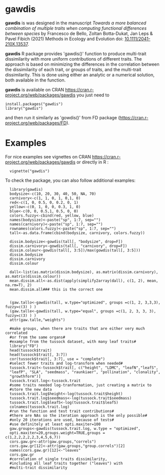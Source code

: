 gawdis
======

**gawdis** is was designed in the manuscript *Towards a more balanced combination of multiple traits when computing functional differences between species* by Francesco de Bello, Zoltan Botta-Dukat, Jan Leps & Pavel Fibich (2021) Methods in Ecology and Evolution doi: <a href="https://doi.org/10.1111/2041-210X.13537">10.1111/2041-210X.13537</a>.

**gawdis** R package provides 'gawdis()' function to produce multi-trait dissimilarity with more uniform contributions of different traits. The approach is based on minimizing the differences in the correlation between the dissimilarity of each trait, or groups of traits, and the multi-trait dissimilarity. This is done using either an analytic or a numerical solution, both available in the function.

**gawdis** is available on CRAN https://cran.r-project.org/web/packages/gawdis you just need to

```
install.packages("gawdis")
library("gawdis")
```

and then run it similarly as 'gowdis()' from FD package (https://cran.r-project.org/web/packages/FD).

Examples
======
For nice examples see vignettes on CRAN https://cran.r-project.org/web/packages/gawdis or directly in R :
```
  vignette("gawdis")
```
To check the package, you can also follow additional examples:
```
  library(gawdis)
  bodysize<-c(10, 20, 30, 40, 50, NA, 70)
  carnivory<-c(1, 1, 0, 1, 0,1, 0)
  red<-c(1, 0, 0.5, 0, 0.2, 0, 1)
  yellow<-c(0, 1, 0, 0, 0.3, 1, 0)
  blue<-c(0, 0, 0.5,1, 0.5, 0, 0)
  colors.fuzzy<-cbind(red, yellow, blue)
  names(bodysize)<-paste("sp", 1:7, sep="")
  names(carnivory)<-paste("sp", 1:7, sep="")
  rownames(colors.fuzzy)<-paste("sp", 1:7, sep="")
  tall<-as.data.frame(cbind(bodysize, carnivory, colors.fuzzy))
  
  dissim.bodysize<-gowdis(tall[, "bodysize", drop=F])
  dissim.carnivory<-gowdis(tall[, "carnivory", drop=F])
  dissim.colour<-gowdis(tall[, 3:5])/max(gowdis(tall[, 3:5]))
  dissim.bodysize
  dissim.carnivory
  dissim.colour
  
  dall<-list(as.matrix(dissim.bodysize), as.matrix(dissim.carnivory), as.matrix(dissim.colour))
  mean.dissim.all<-as.dist(apply(simplify2array(dall), c(1, 2), mean, na.rm=T), 2)
  mean.dissim.all### this is the correct one
  
  
  (gaw.tallo<-gawdis(tall, w.type="optimized", groups =c(1, 2, 3,3,3), fuzzy=c(3) ) )
  (gaw.talle<-gawdis(tall, w.type="equal", groups =c(1, 2, 3, 3, 3), fuzzy=c(3) ) )
  attr(gaw.talle,"weights")
  
  #make groups, when there are traits that are either very much correlated
  #or from the same organs#
  #example from the tussock dataset, with many leaf traits#
  library("FD")
  head(tussock$trait)
  head(tussock$trait[, 3:7])
  cor(tussock$trait[, 3:7], use = "complete")
  #select fewer traits and log-transform when needed#
  tussock.trait<-tussock$trait[, c("height", "LDMC", "leafN","leafS",
  "leafP", "SLA", "seedmass", "raunkiaer", "pollination", "clonality",
  "growthform")]
  tussock.trait.log<-tussock.trait
  #some traits needed log-tranformation, just creating a matrix to
  #store the new data
  tussock.trait.log$height<-log(tussock.trait$height)
  tussock.trait.log$seedmass<-log(tussock.trait$seedmass)
  tussock.trait.log$leafS<-log(tussock.trait$leafS)
  colnames(tussock.trait.log)
  #run the function and test trait contributions#
  #there are NAs so the iteration approach is the only possible#
  #only 20 iterations are used, because of tests#
  #use definitely at least opti.maxiter=100
  gaw.groups<-gawdis(tussock.trait.log, w.type = "optimized",
  opti.maxiter=20,groups.weight=TRUE,groups = c(1,2,2,2,2,2,3,4,5,6,7))
  cors.gaw.gr<-attr(gaw.groups,"correls")
  cors.gaw.gr[12]<-attr(gaw.groups,"group.correls")[2]
  names(cors.gaw.gr)[12]<-"leaves"
  cors.gaw.gr
  #correlation of single traits dissimilarity,
  #including all leaf traits together ("leaves") with
  #multi-trait dissimilarity

  
```  

